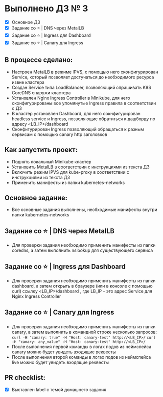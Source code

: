 # Выполнено ДЗ № 3

 - [x] Основное ДЗ
 - [x] Задание со ⭐ | DNS через MetalLB
 - [x] Задание со ⭐ | Ingress для Dashboard
 - [x] Задание со ⭐ | Canary для Ingress

## В процессе сделано:
 - Настроен MetalLB в режиме IPVS, с помощью него сконфигурирован Service, который позволяет достучаться до необходимого ресурса извне кластера
 - Создан Service типа LoadBalancer, позволяющий опрашивать K8S CoreDNS снаружи кластера
 - Установлен Nginx Ingress Controller в Minikube, для него сконфигурированы все упомянутые Ingress правила в соответствии с ДЗ
 - В кластер установлен Dashboard, для него сокнфигурирован headless service и Ingress, позволяющие обратиться к дашборду по адресу <LB_IP>/dashboard
 - Сконфигурирован Ingress позволяющий обращаться к разным сервисам с помощью canary http заголовков

## Как запустить проект:
 - Поднять локальный Minikube кластер
 - Установить MetalLB в соответствии с инструкциями из текста ДЗ
 - Включить режим IPVS для kube-proxy в соответствии с инструкциями из текста ДЗ
 - Применить манифесты из папки kubernetes-networks

## Основное задание:
 - Все основные задания выполнены, необходимые манифесты внутри папки kubernetes-networks

## Задание со ⭐ | DNS через MetalLB
 - Для проверки задания необходимо применить манифесты из папки coredns, а затем выполнить nslookup для существующего сервиса

## Задание со ⭐ | Ingress для Dashboard
 - Для проверки задания необходимо применить манифесты из папки dashboard, а затем открыть в браузере (или в консоле с помощью curl) ссылку <LB_IP>/dashboard , где LB_IP - это адрес Service для Nginx Ingress Controller

## Задание со ⭐ | Canary для Ingress
 - Для проверки задания необходимо применить манифесты из папки canary, а затем выполнить в командной строке несколько запросов:
 ```curl -H "canary: true" -H "Host: canary-test" http://<LB_IP>/```
 ```curl -H "canary: any_value" -H "Host: canary-test" http://<LB_IP>/```
 - После выполнения первой команды в логах подов из неймспейса canary можно будет увидеть входящие реквесты
 - После выполнения второй команды в логах подов из неймспейса live можно будет увидеть входящие реквесты

## PR checklist:
 - [x] Выставлен label с темой домашнего задания

